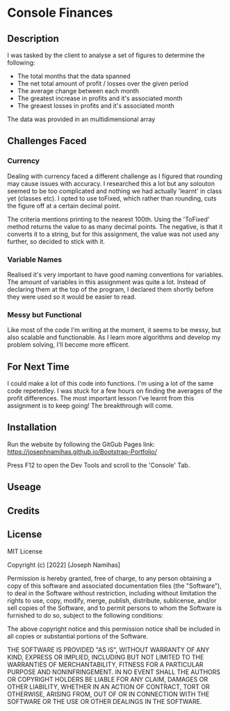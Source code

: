 # Console Finances

## Description
I was tasked by the client to analyse a set of figures to determine the following:

- The total months that the data spanned
- The net total amount of profit / losses over the given period
- The average change between each month
- The greatest increase in profits and it's associated month
- The greaest losses in profits and it's associated month

The data was provided in an multidimensional array

## Challenges Faced

### Currency

Dealing with currency faced a different challenge as I figured that rounding may cause issues with accuracy. I researched this a lot but any solouton seemed to be too complicated and nothing we had actually 'learnt' in class yet (classes etc). I opted to use toFixed, which rather than rounding, cuts the figure off at a certain decimal point. 

The criteria mentions printing to the nearest 100th. Using the 'ToFixed' method returns the value to as many decimal points. The negative, is that it converts it to a string, but for this assignment, the value was not used any further, so decided to stick with it.

### Variable Names

Realised it's very important to have good naming conventions for variables. The amount of variables in this assignment was quite a lot. Instead of declaring them at the top of the program, I declared them shortly before they were used so it would be easier to read.

### Messy but Functional

Like most of the code I'm writing at the moment, it seems to be messy, but also scalable and functionable.
As I learn more algorithms and develop my problem solving, I'll become more efficent.

## For Next Time

I could make a lot of this code into functions. I'm using a lot of the same code repetedley. I was stuck for a few hours on finding the averages of the profit differences. The most important lesson I've learnt from this assignment is to keep going! The breakthrough will come. 


## Installation

Run the website by following the GitGub Pages link: 
https://josephnamihas.github.io/Bootstrap-Portfolio/

Press F12 to open the Dev Tools and scroll to the 'Console' Tab.


## Useage



## Credits


## License 

MIT License

Copyright (c) [2022] [Joseph Namihas]

Permission is hereby granted, free of charge, to any person obtaining a copy of this software and associated documentation files (the "Software"), to deal in the Software without restriction, including without limitation the rights to use, copy, modify, merge, publish, distribute, sublicense, and/or sell copies of the Software, and to permit persons to whom the Software is furnished to do so, subject to the following conditions:

The above copyright notice and this permission notice shall be included in all copies or substantial portions of the Software.

THE SOFTWARE IS PROVIDED "AS IS", WITHOUT WARRANTY OF ANY KIND, EXPRESS OR IMPLIED, INCLUDING BUT NOT LIMITED TO THE WARRANTIES OF MERCHANTABILITY, FITNESS FOR A PARTICULAR PURPOSE AND NONINFRINGEMENT. IN NO EVENT SHALL THE AUTHORS OR COPYRIGHT HOLDERS BE LIABLE FOR ANY CLAIM, DAMAGES OR OTHER LIABILITY, WHETHER IN AN ACTION OF CONTRACT, TORT OR OTHERWISE, ARISING FROM, OUT OF OR IN CONNECTION WITH THE SOFTWARE OR THE USE OR OTHER DEALINGS IN THE SOFTWARE.
